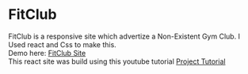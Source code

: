 # FitClub
FitClub is a responsive site which advertize a Non-Existent Gym Club. I Used react and Css to make this.<br>
Demo here: [FitClub Site](https://fitclubtanmay.pages.dev/)<br>
This react site was build using this youtube tutorial [Project Tutorial](https://www.youtube.com/watch?v=gpqoZQ8GNK8) 
